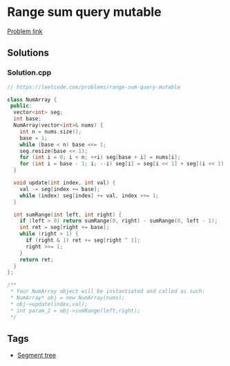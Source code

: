 # Range sum query mutable

[Problem link](https://leetcode.com/problems/range-sum-query-mutable)

## Solutions


### Solution.cpp
```cpp
// https://leetcode.com/problems/range-sum-query-mutable

class NumArray {
 public:
  vector<int> seg;
  int base;
  NumArray(vector<int>& nums) {
    int n = nums.size();
    base = 1;
    while (base < n) base <<= 1;
    seg.resize(base << 1);
    for (int i = 0; i < n; ++i) seg[base + i] = nums[i];
    for (int i = base - 1; i; --i) seg[i] = seg[i << 1] + seg[(i << 1) | 1];
  }

  void update(int index, int val) {
    val -= seg[index += base];
    while (index) seg[index] += val, index >>= 1;
  }

  int sumRange(int left, int right) {
    if (left > 0) return sumRange(0, right) - sumRange(0, left - 1);
    int ret = seg[right += base];
    while (right > 1) {
      if (right & 1) ret += seg[right ^ 1];
      right >>= 1;
    }
    return ret;
  }
};

/**
 * Your NumArray object will be instantiated and called as such:
 * NumArray* obj = new NumArray(nums);
 * obj->update(index,val);
 * int param_2 = obj->sumRange(left,right);
 */
```
## Tags

* [Segment tree](/README.md#Segment_tree)

